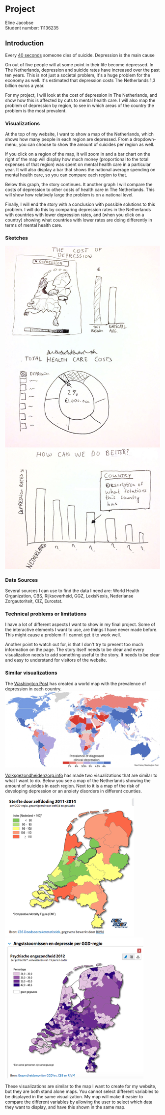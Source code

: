 # Project

Eline Jacobse  
Student number: 11136235

## Introduction

Every [40 seconds](http://www.who.int/mental_health/suicide-prevention/en/) someone dies of suicide. Depression is the main cause


On out of five people will at some point in their life become depressed. In The Netherlands, depression and suicide rates have increased over the past ten years. This is not just a societal problem, it's a huge problem for the economy as well. It's estimated that depression costs The Netherlands 1,3 billion euros a year.

For my project, I will look at the cost of depression in The Netherlands, and show how this is affected by cuts to mental health care. I will also map the problem of depression by region, to see in which areas of the country the problem is the most prevalent.


### Visualizations

At the top of my website, I want to show a map of the Netherlands, which shows how many people in each region are depressed. From a dropdown-menu, you can choose to show the amount of suicides per region as well.

If you click on a region of the map, it will zoom in and a bar chart on the right of the map will display how much money (proportional to the total expenses of that region) was spent on mental health care in a particular year. It will also display a bar that shows the national average spending on mental health care, so you can compare each region to that.

Below this graph, the story continues. It another graph I will compare the costs of depression to other costs of health care in The Netherlands. This will show how relatively large the problem is on a national level.

Finally, I will end the story with a conclusion with possible solutions to this problem. I will do this by comparing depression rates in the Netherlands with countries with lower depression rates, and (when you click on a country) showing what countries with lower rates are doing differently in terms of mental health care.


### Sketches  

![First sketch](doc/Sketch_1.jpeg)
![Second sketch](doc/Sketch_2.jpeg)

### Data Sources
Several sources I can use to find the data I need are: World Health Organization, CBS, Rijksoverheid, GGZ, LexisNexis, Nederlanse Zorgautoriteit, CIZ, Eurostat.

### Technical problems or limitations  

I have a lot of different aspects I want to show in my final project. Some of the interactive elements I want to use, are things I have never made before. This might cause a problem if I cannot get it to work well.

Another point to watch out for, is that I don't try to present too much information on the page. The story itself needs to be clear and every visualization needs to add something useful to the story. It needs to be clear and easy to understand for visitors of the website.

### Similar visualizations

The [Washington Post](https://www.washingtonpost.com/news/worldviews/wp/2013/11/07/a-stunning-map-of-depression-rates-around-the-world/?utm_term=.2ad431790650) has created a world map with the prevalence of depression in each country.
![World suicide map](doc/world_map_depression.jpeg)

[Volksgezondheidenzorg.info](https://www.volksgezondheidenzorg.info/onderwerp/sterfte-naar-doodsoorzaak/regionaal-internationaal/niet-natuurlijk#node-sterfte-door-zelfdoding-ggd-regio) has made two visualizations that are similar to what I want to do. Below you see a map of the Netherlands showing the amount of suicides in each region. Next to it is a map of the risk of developing depression or an anxiety disorders in different counties.

<img src="doc/sterfte-door-zelfdoding.png" width="420"><img src="doc/risico_angststoornissen_depressie.png" width="450">

These visualizations are similar to the map I want to create for my website, but they are both stand alone maps. You cannot select different variables to be displayed in the same visualization. My map will make it easier to compare the different variables by allowing the user to select which data they want to display, and have this shown in the same map.
